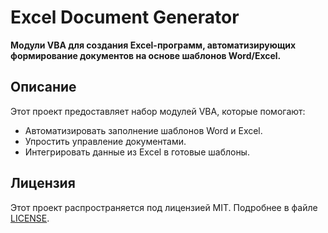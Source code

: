 # Excel Document Generator

**Модули VBA для создания Excel-программ, автоматизирующих формирование документов на основе шаблонов Word/Excel.**

## Описание

Этот проект предоставляет набор модулей VBA, которые помогают:
- Автоматизировать заполнение шаблонов Word и Excel.
- Упростить управление документами.
- Интегрировать данные из Excel в готовые шаблоны.

## Лицензия

Этот проект распространяется под лицензией MIT. Подробнее в файле [LICENSE](LICENSE).

